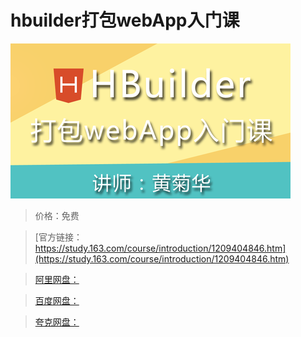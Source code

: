 # hbuilder打包webApp入门课

![img](../../../assets/study163/free/d7d801891321448ab7f33110428d54f1.png)

> 价格：免费

> [官方链接：https://study.163.com/course/introduction/1209404846.htm](https://study.163.com/course/introduction/1209404846.htm)

> [阿里网盘：]()

> [百度网盘：]()

> [夸克网盘：]()
